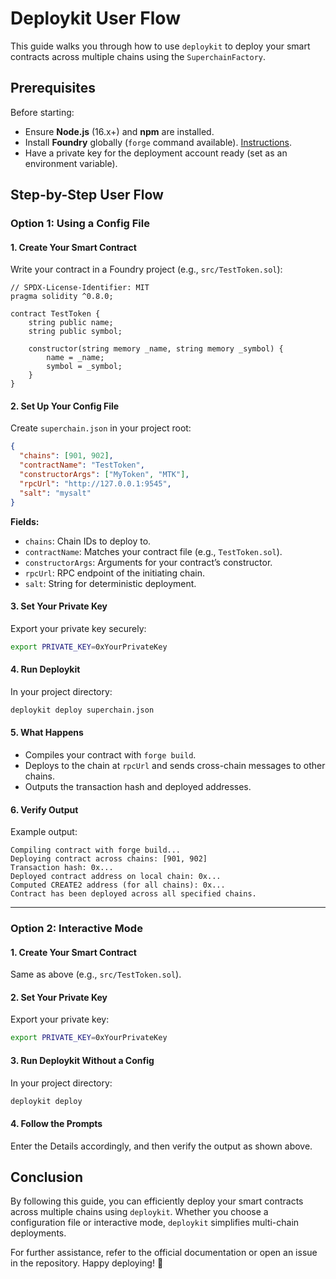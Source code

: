 # Deploykit User Flow

This guide walks you through how to use `deploykit` to deploy your smart contracts across multiple chains using the `SuperchainFactory`.

## Prerequisites

Before starting:
- Ensure **Node.js** (16.x+) and **npm** are installed.
- Install **Foundry** globally (`forge` command available). [Instructions](https://book.getfoundry.sh/getting-started/installation).
- Have a private key for the deployment account ready (set as an environment variable).

## Step-by-Step User Flow

### Option 1: Using a Config File

#### 1. Create Your Smart Contract

Write your contract in a Foundry project (e.g., `src/TestToken.sol`):

```solidity
// SPDX-License-Identifier: MIT
pragma solidity ^0.8.0;

contract TestToken {
    string public name;
    string public symbol;

    constructor(string memory _name, string memory _symbol) {
        name = _name;
        symbol = _symbol;
    }
}
```

#### 2. Set Up Your Config File

Create `superchain.json` in your project root:

```json
{
  "chains": [901, 902],
  "contractName": "TestToken",
  "constructorArgs": ["MyToken", "MTK"],
  "rpcUrl": "http://127.0.0.1:9545",
  "salt": "mysalt"
}
```

**Fields:**
- `chains`: Chain IDs to deploy to.
- `contractName`: Matches your contract file (e.g., `TestToken.sol`).
- `constructorArgs`: Arguments for your contract’s constructor.
- `rpcUrl`: RPC endpoint of the initiating chain.
- `salt`: String for deterministic deployment.

#### 3. Set Your Private Key

Export your private key securely:

```bash
export PRIVATE_KEY=0xYourPrivateKey
```

#### 4. Run Deploykit

In your project directory:

```bash
deploykit deploy superchain.json
```

#### 5. What Happens
- Compiles your contract with `forge build`.
- Deploys to the chain at `rpcUrl` and sends cross-chain messages to other chains.
- Outputs the transaction hash and deployed addresses.

#### 6. Verify Output

Example output:

```
Compiling contract with forge build...
Deploying contract across chains: [901, 902]
Transaction hash: 0x...
Deployed contract address on local chain: 0x...
Computed CREATE2 address (for all chains): 0x...
Contract has been deployed across all specified chains.
```

---

### Option 2: Interactive Mode

#### 1. Create Your Smart Contract

Same as above (e.g., `src/TestToken.sol`).

#### 2. Set Your Private Key

Export your private key:

```bash
export PRIVATE_KEY=0xYourPrivateKey
```

#### 3. Run Deploykit Without a Config

In your project directory:

```bash
deploykit deploy
```

#### 4. Follow the Prompts

Enter the Details accordingly, and then verify the output as shown above.
  
## Conclusion

By following this guide, you can efficiently deploy your smart contracts across multiple chains using `deploykit`. Whether you choose a configuration file or interactive mode, `deploykit` simplifies multi-chain deployments. 

For further assistance, refer to the official documentation or open an issue in the repository. Happy deploying! 🚀
